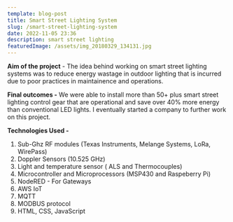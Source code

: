 ```yaml
---
template: blog-post
title: Smart Street Lighting System
slug: /smart-street-lighting-system
date: 2022-11-05 23:36
description: smart street lighting
featuredImage: /assets/img_20180329_134131.jpg
---
```

**Aim of the project** - The idea behind working on smart street lighting systems was to reduce energy wastage in outdoor lighting that is incurred due to poor practices in maintainence and operations.

**Final outcomes -** We were able to install more than 50+ plus smart street lighting control gear that are operational and save over 40% more energy than conventional LED lights. I eventually started a company to further work on this project.

**Technologies Used -**

1. Sub-Ghz RF modules (Texas Instruments, Melange Systems, LoRa, WirePass)
2. Doppler Sensors (10.525 GHz)
3. Light and temperature sensor ( ALS and Thermocouples)
4. Microcontroller and Microprocessors (MSP430 and Raspeberry Pi)
5. NodeRED - For Gateways
6. AWS IoT
7. MQTT
8. MODBUS protocol
9. HTML, CSS, JavaScript